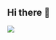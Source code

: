 ## Hi there 👋
<img src="https://media3.giphy.com/media/v1.Y2lkPTc5MGI3NjExaWx2anA4Ymk4cTZsbDJoemdiczRseTZxajNuejh4dW1waTg2Z3h1MyZlcD12MV9pbnRlcm5hbF9naWZfYnlfaWQmY3Q9Zw/lmeDPtQLlcTaaKVwsC/giphy.gif">

<!--
**maks89855/maks89855** is a ✨ _special_ ✨ repository because its `README.md` (this file) appears on your GitHub profile.

Here are some ideas to get you started:

- 🔭 I’m currently working on ...
- 🌱 I’m currently learning ...
- 👯 I’m looking to collaborate on ...
- 🤔 I’m looking for help with ...
- 💬 Ask me about ...
- 📫 How to reach me: ...
- 😄 Pronouns: ...
- ⚡ Fun fact: ...
-->
